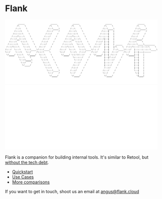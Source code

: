 # Flank

![ASCII](assets/flank-ascii-text-black.png#only-light)
![ASCII](assets/flank-ascii-text.png#only-dark)

Flank is a companion for building internal tools. It's similar to Retool, but [without the tech debt](tech-debt.md).

- [Quickstart](quickstarts/jupyter-fastapi.md) 
- [Use Cases](use-cases.md)
- [More comparisons](comparisons/all-comparisons.md)

If you want to get in touch, shoot us an email at angus@flank.cloud

